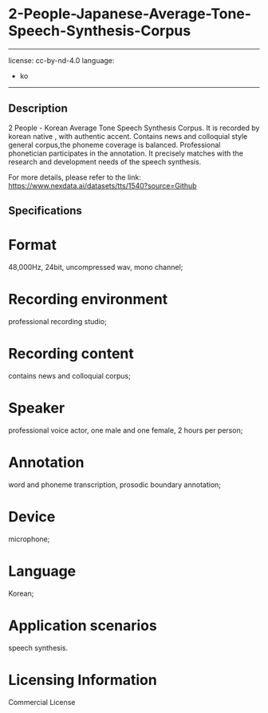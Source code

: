 # 2-People-Japanese-Average-Tone-Speech-Synthesis-Corpus

---
license: cc-by-nd-4.0
language:
- ko
---
## Description
2 People - Korean Average Tone Speech Synthesis Corpus. It is recorded by korean native , with authentic accent. Contains news and colloquial style general corpus,the phoneme coverage is balanced. Professional phonetician participates in the annotation. It precisely matches with the research and development needs of the speech synthesis.

For more details, please refer to the link: https://www.nexdata.ai/datasets/tts/1540?source=Github

## Specifications

# Format
48,000Hz, 24bit, uncompressed wav, mono channel;
# Recording environment
professional recording studio;
# Recording content
contains news and colloquial corpus;
# Speaker
professional voice actor, one male and one female, 2 hours per person;
# Annotation
word and phoneme transcription, prosodic boundary annotation;
# Device
microphone;
# Language
Korean;
# Application scenarios
speech synthesis.

# Licensing Information
Commercial License
